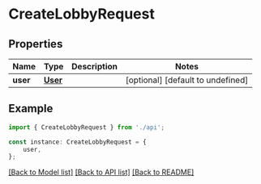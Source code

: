 # CreateLobbyRequest


## Properties

Name | Type | Description | Notes
------------ | ------------- | ------------- | -------------
**user** | [**User**](User.md) |  | [optional] [default to undefined]

## Example

```typescript
import { CreateLobbyRequest } from './api';

const instance: CreateLobbyRequest = {
    user,
};
```

[[Back to Model list]](../README.md#documentation-for-models) [[Back to API list]](../README.md#documentation-for-api-endpoints) [[Back to README]](../README.md)
